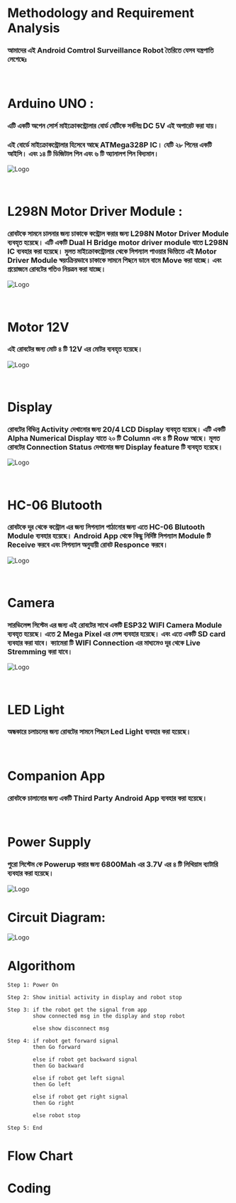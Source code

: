 # Methodology and Requirement Analysis

### আমাদের এই Android Comtrol Surveillance Robot তৈরিতে যেসব যন্ত্রপাতি লেগেছেঃ
<br>

# Arduino UNO :
### এটি একটি অপেন সোর্স মাইক্রোকন্ট্রোলার বোর্ড যেটিকে সর্বনিম্ন DC 5V এই অপারেট করা যায়।

### এই বোর্ডে মাইক্রোকন্ট্রোলার হিসেবে আছে ATMega328P IC। যেটি ২৮ পিনের একটি আইসি। এবং ১৪ টি ডিজিটাল পিন এবং ৬ টি অ্যানালগ পিন বিদ্যমান। 

![Logo](./img/arduino.jpg)

<br>

# L298N Motor Driver Module :
### রোবটকে সামনে চালনার জন্য চাকাকে কন্ট্রোল করার জন্য L298N Motor Driver Module ব্যবহৃত হয়েছে। এটি একটি Dual H Bridge motor driver module যাতে L298N IC ব্যবহার করা হয়েছে। মুলত মাইক্রোকন্ট্রোলার থেকে সিগন্যাল পাওয়ার ভিত্তিতে এই Motor Driver Module স্বয়ংক্রিয়ভাবে চাকাকে সামনে পিছনে ডানে বামে Move করা যাচ্ছে। এবং প্রয়োজনে রোবটের গতিও নিয়ত্রন করা যাচ্ছে।

![Logo](./img/l298n.jpg)

<br>

# Motor 12V
### এই রোবটের জন্য মোট ৪ টি 12V এর মোটর ব্যবহৃত হয়েছে।

![Logo](./img/gearMotor.jpg)

<br>

# Display
### রোবটের বিভিন্ন Activity দেখানোর জন্য 20/4 LCD Display ব্যবহৃত হয়েছে। এটি একটি Alpha Numerical Display যাতে ২০ টি Column এবং ৪ টি Row আছে। মূলত রোবটের Connection Status দেখানোর জন্য Display feature টি ব্যবহৃত হয়েছে। 

![Logo](./img/lcdDisplay.jpg)

<br>

# HC-06 Blutooth
### রোবটকে দূর থেকে কন্ট্রোল এর জন্য সিগন্যাল পাঠানোর জন্য এতে HC-06 Blutooth Module ব্যবহার হয়েছে। Android App থেকে কিছু নির্দিষ্ট সিগন্যাল Module টি Receive করবে এবং সিগন্যাল অনুযায়ী রোবট Responce করবে।

![Logo](./img/hc06.jpg)

<br>

# Camera
### সারভিলেন্স সিস্টেম এর জন্য এই রোবটের সাথে একটি ESP32 WIFI Camera Module ব্যবহৃত হয়েছে। এতে 2 Mega Pixel এর লেন্স ব্যবহার হয়েছে। এবং এতে একটি SD card ব্যবহার করা যাবে। ক্যামেরা টি WIFI Connection এর মাধ্যমেও দূর থেকে Live Stremming করা যাবে। 

![Logo](./img/esp32.jpg)

<br>


# LED Light
### অন্ধকারে চলাচলের জন্য রোবটের সামনে পিছনে Led Light ব্যবহার করা হয়েছে।

<br>

# Companion App
### রোবটকে চালানোর জন্য একটি Third Party Android App ব্যবহার করা হয়েছে।

<br>

# Power Supply
### পুরো সিস্টেম কে Powerup করার জন্য 6800Mah এর 3.7V এর ৪ টি লিথিয়াম ব্যাটারি ব্যবহার করা হয়েছে।

![Logo](./img/lithium.jpg)

# Circuit Diagram:

![Logo](https://raw.githubusercontent.com/rameem2003/Republic-of-Legends/main/assets/robot_car_circuit/RobotCar.SVG)

# Algorithom
```
Step 1: Power On

Step 2: Show initial activity in display and robot stop

Step 3: if the robot get the signal from app
        show connected msg in the display and stop robot

        else show disconnect msg

Step 4: if robot get forward signal
        then Go forward

        else if robot get backward signal
        then Go backward

        else if robot get left signal
        then Go left

        else if robot get right signal
        then Go right

        else robot stop

Step 5: End

```
# Flow Chart

# Coding



